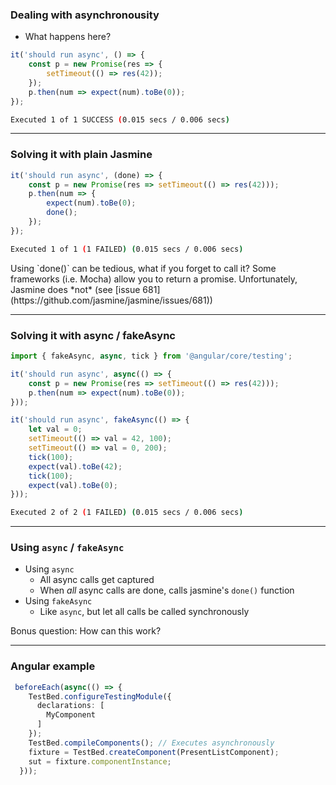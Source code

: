 ### Dealing with asynchronousity

* What happens here?

```typescript
it('should run async', () => {
    const p = new Promise(res => {
        setTimeout(() => res(42));
    });
    p.then(num => expect(num).toBe(0));
});
```

```bash
Executed 1 of 1 SUCCESS (0.015 secs / 0.006 secs)
```
<!--.element class="fragment"-->

---

### Solving it with plain Jasmine

```typescript
it('should run async', (done) => {
    const p = new Promise(res => setTimeout(() => res(42)));
    p.then(num => {
        expect(num).toBe(0);
        done();
    });
});
```

```bash
Executed 1 of 1 (1 FAILED) (0.015 secs / 0.006 secs)
```
<!--.element class="fragment"-->

<!--.element class="fragment"--> Using `done()` can be tedious, what if you forget to call it?

<!--.element class="fragment"--> Some frameworks (i.e. Mocha) allow you to return a promise. Unfortunately, Jasmine does *not* (see [issue 681](https://github.com/jasmine/jasmine/issues/681)<!--.element target="_blank"-->)


---

### Solving it with async / fakeAsync

```typescript
import { fakeAsync, async, tick } from '@angular/core/testing';

it('should run async', async(() => {
    const p = new Promise(res => setTimeout(() => res(42)));
    p.then(num => expect(num).toBe(0));
}));

it('should run async', fakeAsync(() => {
    let val = 0;
    setTimeout(() => val = 42, 100);
    setTimeout(() => val = 0, 200);
    tick(100);
    expect(val).toBe(42);
    tick(100);
    expect(val).toBe(0);
}));
```

<!--.element class="small"-->


```bash
Executed 2 of 2 (1 FAILED) (0.015 secs / 0.006 secs)
```

<!--.element class="fragment"-->

---

### Using `async` / `fakeAsync`

* Using `async`
  * All async calls get captured
  * When *all* async calls are done, calls jasmine's `done()` function
* Using `fakeAsync`
  * Like `async`, but let all calls be called synchronously

Bonus question: How can this work?

<!-- .element class="fragment" -->

---

### Angular example

```ts
 beforeEach(async(() => {
    TestBed.configureTestingModule({
      declarations: [
        MyComponent
      ]
    });
    TestBed.compileComponents(); // Executes asynchronously
    fixture = TestBed.createComponent(PresentListComponent);
    sut = fixture.componentInstance;
  }));
```